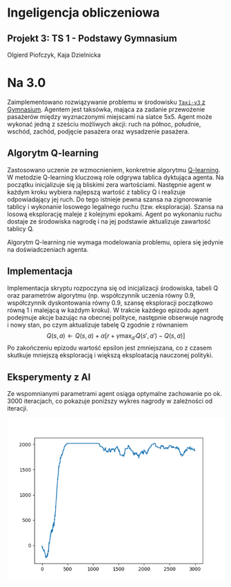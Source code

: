 # Ingeligencja obliczeniowa
## Projekt 3: TS 1 - Podstawy Gymnasium
Olgierd Piofczyk, Kaja Dzielnicka

# Na 3.0

Zaimplementowano rozwiązywanie problemu w środowisku [`Taxi-v3` z Gymnasium](https://gymnasium.farama.org/environments/toy_text/taxi/).
Agentem jest taksówka, mająca za zadanie przewożenie pasażerów między wyznaczonymi miejscami na siatce 5x5. Agent może wykonać jedną z sześciu możliwych akcji: ruch na północ, południe, wschód, zachód, podjęcie pasażera oraz wysadzenie pasażera.

## Algorytm Q-learning
Zastosowano uczenie ze wzmocnieniem, konkretnie algorytmu [Q-learning](https://en.wikipedia.org/wiki/Q-learning).
W metodzie Q-learning kluczową role odgrywa tablica dyktująca agenta. Na początku inicjalizuje się ją bliskimi zera wartościami. Następnie agent w każdym kroku wybiera najlepszą wartość z tablicy Q i realizuje odpowiadający jej ruch. Do tego istnieje pewna szansa na zignorowanie tablicy i wykonanie losowego legalnego ruchu (tzw. eksploracja). Szansa na losową eksplorację maleje z kolejnymi epokami. Agent po wykonaniu ruchu dostaje ze środowiska nagrodę i na jej podstawie aktualizuje zawartość tablicy Q.

Algorytm Q-learning nie wymaga modelowania problemu, opiera się jedynie na doświadczeniach agenta.

## Implementacja
Implementacja skryptu rozpoczyna się od inicjalizacji środowiska, tabeli Q oraz parametrów algorytmu (np. współczynnik uczenia równy 0.9, współczynnik dyskontowania równy 0.9, szansę eksploracji początkowo równą 1 i malejącą w każdym kroku). W trakcie każdego epizodu agent podejmuje akcje bazując na obecnej polityce, następnie obserwuje nagrodę i nowy stan, po czym aktualizuje tabelę Q zgodnie z równaniem
$$Q(s, a) \leftarrow Q(s, a) + \alpha [r + \gamma \max_{a'} Q(s', a') - Q(s, a)]$$
Po zakończeniu epizodu wartość epsilon jest zmniejszana, co z czasem skutkuje mniejszą eksploracją i większą eksploatacją nauczonej polityki.

## Eksperymenty z AI
Ze wspomnianymi parametrami agent osiąga optymalne zachowanie po ok. 3000 iteracjach, co pokazuje poniższy wykres nagrody w zależności od iteracji.

![](taxi.png)